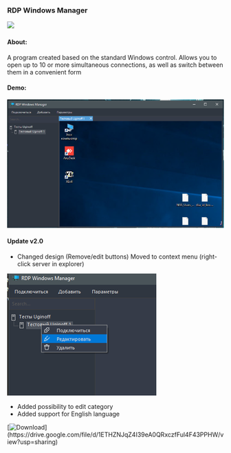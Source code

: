 ### RDP Windows Manager

[](https://img.shields.io/badge/-Windows_Forms-404040?style=for-the-badge&logo=c-sharp&logoColor=159BE1) ![](https://img.shields.io/badge/-NET._Framework_4.8-404040?style=for-the-badge&logo=c-sharp&logoColor=159BE1)

#### About:
A program created based on the standard Windows control. 
Allows you to open up to 10 or more simultaneous connections, as well as switch between them in a convenient form

#### Demo:

![](Assets/preview.png)

#### Update v2.0

* Changed design (Remove/edit buttons) Moved to context menu (right-click server in explorer)

![](Assets/preview2.png)

* Added possibility to edit category
* Added support for English language


[![Download](https://img.shields.io/badge/Download_build_(v_2.0)-404040)](https://drive.google.com/file/d/1ETHZNJqZ4I39eA0QRxczfFul4F43PPHW/view?usp=sharing)
